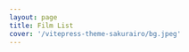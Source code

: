 ```yaml
---
layout: page
title: Film List
cover: '/vitepress-theme-sakurairo/bg.jpeg'
---
```



<script setup>
import List from '../components/List.vue';
const title='With Lan';

const items= [
    {
        label:'四月物语',
        src:'https://t15.baidu.com/it/u=1648925139,2032642818&amp;fm=58&amp;app=83&amp;f=JPEG?w=200&amp;h=266'
    },
      {
        label:'时空恋旅人',
        src:'https://t14.baidu.com/it/u=654021510,678953768&amp;fm=58&amp;app=83&amp;f=JPEG?w=200&amp;h=266'
    },{
        label:'波西米亚狂想曲',
        src:'https://img1.baidu.com/it/u=658432148,379059705&fm=253&fmt=auto&app=138&f=JPEG?w=338&h=500'
    },
    {
        label:'英雄',
        src:'https://img0.baidu.com/it/u=1002229677,3726477502&fm=253&fmt=auto&app=138&f=JPEG?w=500&h=726'
    },
    {
        label:'低俗小说',
        src:'https://t14.baidu.com/it/u=2299295783,1834460016&fm=58&app=83&size=w931&n=0&f=JPEG&fmt=auto?sec=1709658000&t=810660e20351b8d34e9ac2228b236552'
    },
    {
        label:'百万美元宝贝',
        src:'https://t14.baidu.com/it/u=239392399,1309118698&amp;fm=58&amp;app=83&amp;f=JPEG?w=270&amp;h=386'
    },
    {
        label:'Once',
        src:'https://img3.doubanio.com/view/photo/s_ratio_poster/public/p2173720203.webp'
    },
    {
        label:'毕业生',
        src:'https://t8.baidu.com/it/u=2248768889,3134677409&fm=217&app=126&size=f242,150&n=0&f=JPEG&fmt=auto?s=A8E842941A654A8C952CED750300D061&sec=1713373200&t=375de6a58090bd98d6570d3193287a90'
    }
]

</script>

<List :title="title" :items="items"/>
